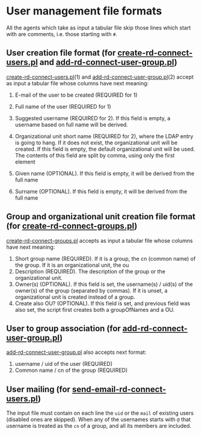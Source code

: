 User management file formats
========
All the agents which take as input a tabular file skip those lines which start with are comments, i.e. those starting with `#`.


User creation file format (for [create-rd-connect-users.pl](create-rd-connect-users.pl) and [add-rd-connect-user-group.pl](add-rd-connect-user-group.pl))
--------

[create-rd-connect-users.pl](create-rd-connect-users.pl)(1) and [add-rd-connect-user-group.pl](add-rd-connect-user-group.pl)(2) accept as input a tabular file whose columns have next meaning:

1. E-mail of the user to be created (REQUIRED for 1)

2. Full name of the user (REQUIRED for 1)

3. Suggested username (REQUIRED for 2). If this field is empty, a username based on full name will be derived.

4. Organizational unit short name (REQUIRED for 2), where the LDAP entry is going to hang. If it does not exist, the organizational unit will be created. If this field is empty, the default organizational unit will be used. The contents of this field are split by comma, using only the first element

5. Given name (OPTIONAL). If this field is empty, it will be derived from the full name

6. Surname (OPTIONAL). If this field is empty, it will be derived from the full name

Group and organizational unit creation file format (for [create-rd-connect-groups.pl](create-rd-connect-groups.pl))
--------

[create-rd-connect-groups.pl](create-rd-connect-groups.pl) accepts as input a tabular file whose columns have next meaning:

1. Short group name (REQUIRED). If it is a group, the cn (common name) of the group. If it is an organizational unit, the ou
2. Description (REQUIRED). The description of the group or the organizational unit.
3. Owner(s) (OPTIONAL). If this field is set, the username(s) / uid(s) of the owner(s) of the group (separated by commas). If it is unset, a organizational unit is created instead of a group.
4. Create also OU? (OPTIONAL). If this field is set, and previous field was also set, the script first creates both a groupOfNames and a OU.

User to group association (for [add-rd-connect-user-group.pl](add-rd-connect-user-group.pl))
--------

[add-rd-connect-user-group.pl](add-rd-connect-user-group.pl) also accepts next format:

1. username / uid of the user (REQUIRED)
2. Common name / cn of the group (REQUIRED)

User mailing (for [send-email-rd-connect-users.pl](send-email-rd-connect-users.pl))
--------

The input file must contain on each line the `uid` or the `mail` of existing users (disabled ones are skipped). When any of the usernames starts with `@` that username is treated as the `cn` of a group, and all its members are included.

